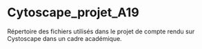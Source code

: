 # Cytoscape_projet_A19
Répertoire des fichiers utilisés dans le projet de compte rendu sur Cystoscape dans un cadre académique. 
